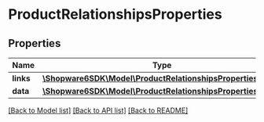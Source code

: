 # ProductRelationshipsProperties

## Properties
Name | Type | Description | Notes
------------ | ------------- | ------------- | -------------
**links** | [**\Shopware6SDK\Model\ProductRelationshipsPropertiesLinks**](ProductRelationshipsPropertiesLinks.md) |  | [optional] 
**data** | [**\Shopware6SDK\Model\ProductRelationshipsPropertiesData[]**](ProductRelationshipsPropertiesData.md) |  | [optional] 

[[Back to Model list]](../../README.md#documentation-for-models) [[Back to API list]](../../README.md#documentation-for-api-endpoints) [[Back to README]](../../README.md)

